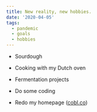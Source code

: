 ```yaml
---
title: New reality, new hobbies.
date: '2020-04-05'
tags:
  - pandemic
  - goals
  - hobbies
---
```


- Sourdough

- Cooking with my Dutch oven

- Fermentation projects

- Do some coding

- Redo my homepage (<a href="http://cobl.co" target="_blank">cobl.co</a>)